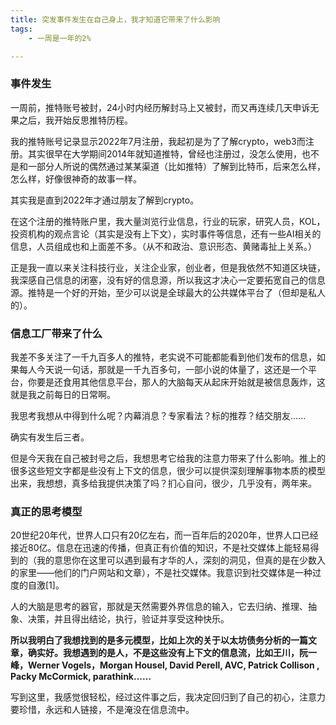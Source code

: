 ```yaml
---
title: 突发事件发生在自己身上，我才知道它带来了什么影响
tags: 
    - 一周是一年的2%

---
```






### 事件发生

一周前，推特账号被封，24小时内经历解封马上又被封，而又再连续几天申诉无果之后，我开始反思推特历程。



我的推特账号记录显示2022年7月注册，我起初是为了了解crypto，web3而注册。其实很早在大学期间2014年就知道推特，曾经也注册过，没怎么使用，也不是和一部分人所说的偶然通过某某渠道（比如推特）了解到比特币，后来怎么样，怎么样，好像很神奇的故事一样。

其实我是直到2022年才通过朋友了解到crypto。



在这个注册的推特账户里，我大量浏览行业信息，行业的玩家，研究人员，KOL，投资机构的观点言论（其实是没有上下文），实时事件等信息，还有一些AI相关的信息，人员组成也和上面差不多。（从不和政治、意识形态、黄赌毒扯上关系。）



正是我一直以来关注科技行业，关注企业家，创业者，但是我依然不知道区块链，我深感自己信息的闭塞，没有好的信息源，所以我这才决心一定要拓宽自己的信息源。推特是一个好的开始，至少可以说是全球最大的公共媒体平台了（但却是私人的）。



### 信息工厂带来了什么

我差不多关注了一千九百多人的推特，老实说不可能都能看到他们发布的信息，如果每人今天说一句话，那就是一千九百多句，一部小说的体量了，这还是一个平台，你要是还食用其他信息平台，那人的大脑每天从起床开始就是被信息轰炸，这就是我之前每日的日常啊。



我思考我想从中得到什么呢？内幕消息？专家看法？标的推荐？结交朋友......

确实有发生后三者。



但是今天我在自己被封号之后，我想思考它给我的注意力带来了什么影响。推上的很多这些短文字都是些没有上下文的信息，很少可以提供深刻理解事物本质的模型出来，我想想，真多给我提供决策了吗？扪心自问，很少，几乎没有，两年来。



### 真正的思考模型

20世纪20年代，世界人口只有20亿左右，而一百年后的2020年，世界人口已经接近80亿。信息在迅速的传播，但真正有价值的知识，不是社交媒体上能轻易得到的（我的意思你在这里可以遇到最有才华的人，深刻的洞见，但真的是在少数入的家里——他们的门户网站和文章），不是社交媒体。我意识到社交媒体是一种过度的自激[1]。

人的大脑是思考的器官，那就是天然需要外界信息的输入，它去归纳、推理、抽象、决策，并且得出结论，执行，验证并享受这种快乐。



**所以我明白了我想找到的是多元模型，比如上次的关于以太坊债务分析的一篇文章，确实好。我想遇到的是人，不是这些没有上下文的信息流，比如王川，阮一峰，Werner Vogels，Morgan Housel, David Perell, AVC, Patrick Collison , Packy McCormick, parathink......**



写到这里，我感觉很轻松，经过这件事之后，我决定回归到了自己的初心，注意力要珍惜，永远和人链接，不是淹没在信息流中。

